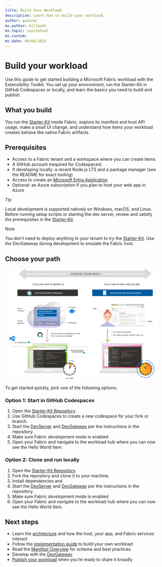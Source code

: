 ```yaml
---
title: Build Your Workload
description: Learn how to build your workload.
author: gsaurer
ms.author: billmath
ms.topic: conceptual
ms.custom:
ms.date: 09/04/2025
---
```


# Build your workload

Use this guide to get started building a Microsoft Fabric workload with the Extensibility Toolkit. You set up your environment, run the Starter-Kit in GitHub Codespaces or locally, and learn the basics you need to build and publish.

## What you build

You run the [Starter-Kit](https://aka.ms/fabric-extensibility-starter-kit) inside Fabric, explore its manifest and host API usage, make a small UI change, and understand how items your workload creates behave like native Fabric artifacts.


## Prerequisites

- Access to a Fabric tenant and a workspace where you can create items
- A GitHub account (required for Codespaces)
- If developing locally: a recent Node.js LTS and a package manager (see the README for exact tooling)
- Access to create an [Microsoft Entra Application](https://entra.microsoft.com/)
- Optional: an Azure subscription if you plan to host your web app in Azure

> [!TIP]
> Local development is supported natively on Windows, macOS, and Linux. Before running setup scripts or starting the dev server, review and satisfy the prerequisites in the [Starter-Kit](https://aka.ms/fabric-extensibility-starter-kit).

> [!NOTE]
> You don’t need to deploy anything to your tenant to try the [Starter-Kit](https://aka.ms/fabric-extensibility-starter-kit). Use the DevGateway during development to emulate the Fabric host.

## Choose your path

[![Diagram of Get started with Codespaces.](./media/build-your-extension/codespaces-vs-manual.png)](./media/build-your-extension/codespaces-vs-manual.png)

To get started quickly, pick one of the following options:

### Option 1: Start in GitHub Codespaces

1. Open the [Starter-Kit Repository](https://aka.ms/fabric-extensibility-starter-kit).
2. Use GitHub Codespaces to create a new codespace for your fork or branch.
3. Start the [DevServer](./devserver.md) and [DevGateway](./devgateway.md) per the instructions in the repository.
4. Make sure Fabric development mode is enabled
5. Open your Fabric and navigate to the workload hub where you can now see the Hello World Item.

### Option 2: Clone and run locally

1. Open the [Starter-Kit Repository](https://aka.ms/fabric-extensibility-starter-kit).
2. Fork the repository and clone it to your machine.
3. Install dependencies and
4. Start the [DevServer](./devserver.md) and [DevGateway](./devgateway.md) per the instructions in the repository.
5. Make sure Fabric development mode is enabled
6. Open your Fabric and navigate to the workload hub where you can now see the Hello World Item.


## Next steps

- Learn the [architecture](architecture.md) and how the host, your app, and Fabric services interact
- Follow the [implementation guide](implementation-guide.md) to build your own workload
- Read the [Manifest Overview](manifest-overview.md) for schema and best practices
- Develop with the [DevGateway](devgateway.md)
- [Publish your workload](publish-workload-flow.md) when you’re ready to share it broadly
